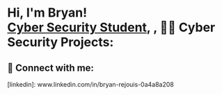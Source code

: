 <h1>Hi, I'm Bryan! <br/><a href="https://github.com/BryanRej">Cyber Security Student</a>, <a href="https://www.linkedin.com/in/bryan-rejouis-0a4a8a208/"></a>, <a 

<h2>👨‍💻 Cyber Security Projects:</h2>

<h2> 🤳 Connect with me:</h2>
[linkedin]: www.linkedin.com/in/bryan-rejouis-0a4a8a208 

<!--
**BryanRej/BryanRej** is a ✨ _special_ ✨ repository because its `README.md` (this file) appears on your GitHub profile.

Here are some ideas to get you started:

- 🔭 I’m currently working on ...
- 🌱 I’m currently learning ...
- 👯 I’m looking to collaborate on ...
- 🤔 I’m looking for help with ...
- 💬 Ask me about ...
- 📫 How to reach me: ...
- 😄 Pronouns: ...
- ⚡ Fun fact: ...
-->
